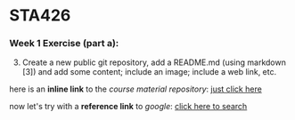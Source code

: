# STA426

### Week 1 Exercise (part a):

3. Create a new public git repository, add a README.md (using markdown
[3]) and add some content; include an image; include a web link, etc.

here is an **inline link** to the _course material repository_: [just click here](https://github.com/sta426hs2021/material.git)

now let's try with a **reference link** to _google_: [click here to search][search engine]





[search engine]: https://www.google.com/
